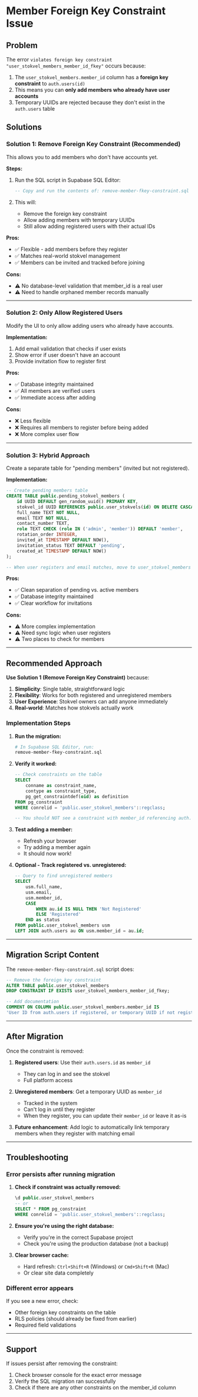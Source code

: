 # Member Foreign Key Constraint Issue

## Problem

The error `violates foreign key constraint "user_stokvel_members_member_id_fkey"` occurs because:

1. The `user_stokvel_members.member_id` column has a **foreign key constraint** to `auth.users(id)`
2. This means you can **only add members who already have user accounts**
3. Temporary UUIDs are rejected because they don't exist in the `auth.users` table

## Solutions

### Solution 1: Remove Foreign Key Constraint (Recommended)

This allows you to add members who don't have accounts yet.

**Steps:**
1. Run the SQL script in Supabase SQL Editor:
   ```sql
   -- Copy and run the contents of: remove-member-fkey-constraint.sql
   ```

2. This will:
   - Remove the foreign key constraint
   - Allow adding members with temporary UUIDs
   - Still allow adding registered users with their actual IDs

**Pros:**
- ✅ Flexible - add members before they register
- ✅ Matches real-world stokvel management
- ✅ Members can be invited and tracked before joining

**Cons:**
- ⚠️ No database-level validation that member_id is a real user
- ⚠️ Need to handle orphaned member records manually

---

### Solution 2: Only Allow Registered Users

Modify the UI to only allow adding users who already have accounts.

**Implementation:**
1. Add email validation that checks if user exists
2. Show error if user doesn't have an account
3. Provide invitation flow to register first

**Pros:**
- ✅ Database integrity maintained
- ✅ All members are verified users
- ✅ Immediate access after adding

**Cons:**
- ❌ Less flexible
- ❌ Requires all members to register before being added
- ❌ More complex user flow

---

### Solution 3: Hybrid Approach

Create a separate table for "pending members" (invited but not registered).

**Implementation:**
```sql
-- Create pending members table
CREATE TABLE public.pending_stokvel_members (
    id UUID DEFAULT gen_random_uuid() PRIMARY KEY,
    stokvel_id UUID REFERENCES public.user_stokvels(id) ON DELETE CASCADE,
    full_name TEXT NOT NULL,
    email TEXT NOT NULL,
    contact_number TEXT,
    role TEXT CHECK (role IN ('admin', 'member')) DEFAULT 'member',
    rotation_order INTEGER,
    invited_at TIMESTAMP DEFAULT NOW(),
    invitation_status TEXT DEFAULT 'pending',
    created_at TIMESTAMP DEFAULT NOW()
);

-- When user registers and email matches, move to user_stokvel_members
```

**Pros:**
- ✅ Clean separation of pending vs. active members
- ✅ Database integrity maintained
- ✅ Clear workflow for invitations

**Cons:**
- ⚠️ More complex implementation
- ⚠️ Need sync logic when user registers
- ⚠️ Two places to check for members

---

## Recommended Approach

**Use Solution 1 (Remove Foreign Key Constraint)** because:

1. **Simplicity**: Single table, straightforward logic
2. **Flexibility**: Works for both registered and unregistered members
3. **User Experience**: Stokvel owners can add anyone immediately
4. **Real-world**: Matches how stokvels actually work

### Implementation Steps

1. **Run the migration:**
   ```bash
   # In Supabase SQL Editor, run:
   remove-member-fkey-constraint.sql
   ```

2. **Verify it worked:**
   ```sql
   -- Check constraints on the table
   SELECT
       conname as constraint_name,
       contype as constraint_type,
       pg_get_constraintdef(oid) as definition
   FROM pg_constraint
   WHERE conrelid = 'public.user_stokvel_members'::regclass;

   -- You should NOT see a constraint with member_id referencing auth.users
   ```

3. **Test adding a member:**
   - Refresh your browser
   - Try adding a member again
   - It should now work!

4. **Optional - Track registered vs. unregistered:**
   ```sql
   -- Query to find unregistered members
   SELECT
       usm.full_name,
       usm.email,
       usm.member_id,
       CASE
           WHEN au.id IS NULL THEN 'Not Registered'
           ELSE 'Registered'
       END as status
   FROM public.user_stokvel_members usm
   LEFT JOIN auth.users au ON usm.member_id = au.id;
   ```

---

## Migration Script Content

The `remove-member-fkey-constraint.sql` script does:

```sql
-- Remove the foreign key constraint
ALTER TABLE public.user_stokvel_members
DROP CONSTRAINT IF EXISTS user_stokvel_members_member_id_fkey;

-- Add documentation
COMMENT ON COLUMN public.user_stokvel_members.member_id IS
'User ID from auth.users if registered, or temporary UUID if not registered yet';
```

---

## After Migration

Once the constraint is removed:

1. **Registered users**: Use their `auth.users.id` as `member_id`
   - They can log in and see the stokvel
   - Full platform access

2. **Unregistered members**: Get a temporary UUID as `member_id`
   - Tracked in the system
   - Can't log in until they register
   - When they register, you can update their `member_id` or leave it as-is

3. **Future enhancement**: Add logic to automatically link temporary members when they register with matching email

---

## Troubleshooting

### Error persists after running migration

1. **Check if constraint was actually removed:**
   ```sql
   \d public.user_stokvel_members
   -- or
   SELECT * FROM pg_constraint
   WHERE conrelid = 'public.user_stokvel_members'::regclass;
   ```

2. **Ensure you're using the right database:**
   - Verify you're in the correct Supabase project
   - Check you're using the production database (not a backup)

3. **Clear browser cache:**
   - Hard refresh: `Ctrl+Shift+R` (Windows) or `Cmd+Shift+R` (Mac)
   - Or clear site data completely

### Different error appears

If you see a new error, check:
- Other foreign key constraints on the table
- RLS policies (should already be fixed from earlier)
- Required field validations

---

## Support

If issues persist after removing the constraint:
1. Check browser console for the exact error message
2. Verify the SQL migration ran successfully
3. Check if there are any other constraints on the member_id column
